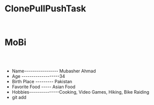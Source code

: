 # ClonePullPushTask
<br>

# **MoBi** # 


<br>
<br>

* Name----------------- Mubasher Ahmad          
* Age -------------------34
* Birth Place  --------- Pakistan
* Favorite Food ----- Asian Food
* Hobbies---------------Cooking, Video Games, Hiking, Bike Raiding 
* git add


